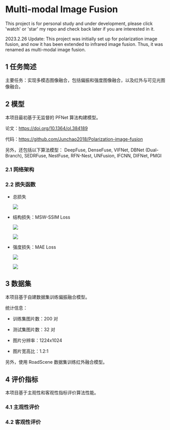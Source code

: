 # Multi-modal Image Fusion

This project is for personal study and under development, please click 'watch' or 'star' my repo and check back later if you are interested in it.

2023.2.26 Update:
This project was initially set up for polarization image fusion, and now it has been extended to infrared image fusion. Thus, it was renamed as multi-modal image fusion.

## 1 任务简述

主要任务：实现多模态图像融合，包括偏振和强度图像融合，以及红外与可见光图像融合。

## 2 模型

本项目最初基于无监督的 PFNet 算法构建模型。

论文：https://doi.org/10.1364/ol.384189

代码：https://github.com/Junchao2018/Polarization-image-fusion

另外，还包括以下算法模型：
DeepFuse, DenseFuse, VIFNet, DBNet (Dual-Branch), SEDRFuse, NestFuse, RFN-Nest, UNFusion, IFCNN, DIFNet, PMGI

### 2.1 网络架构


### 2.2 损失函数

- 总损失

    ![](http://latex.codecogs.com/svg.latex?L_{total}(I_{S_0},I_{DoLP},I_f)=L_{mswssim}(I_{S_0},I_{DoLP},I_f)+\lambda\cdot%20L_{mae}(I_{avg},I_f))

- 结构损失：MSW-SSIM Loss

    ![](http://latex.codecogs.com/svg.latex?SSIM(I_{S_0},I_{DoLP},I_f;w)=\frac{1}{N}\cdot\sum_{x,y}[\gamma\cdot%20SSIM(I_{S_0},I_f;w)+(1-\gamma)\cdot%20SSIM(I_{DoLP},I_f;w)])

    ![](http://latex.codecogs.com/svg.latex?L_{mswssim}(I_{S_0},I_{DoLP},I_f)=1-\frac{1}{5}\cdot\sum_{w\in[3,5,7,9,11]}SSIM(I_{S_0},I_{DoLP},I_f;w))

- 强度损失：MAE Loss

    ![](http://latex.codecogs.com/svg.latex?I_{avg}=\frac{1}{2}\cdot(I_{S_0}+I_{DoLP}))

    ![](http://latex.codecogs.com/svg.latex?L_{mae}(I_{avg},I_f)=\frac{1}{N}\cdot\sum_{x,y}\|\|I_{avg}-I_f\|\|_1)


## 3 数据集

本项目基于自建数据集训练偏振融合模型。

统计信息：

- 训练集图片数：200 对

- 测试集图片数：32 对

- 图片分辨率：1224x1024

- 图片宽高比：1.2:1

另外，使用 RoadScene 数据集训练红外融合模型。

## 4 评价指标

本项目基于主观性和客观性指标评价算法性能。

### 4.1 主观性评价


### 4.2 客观性评价

